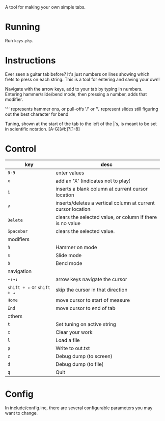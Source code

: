 A tool for making your own simple tabs.

# Running
Run `keys.php`.

# Instructions
Ever seen a guitar tab before?  It's just numbers on lines showing which frets to press
on each string.  This is a tool for entering and saving your own!

Navigate with the arrow keys, add to your tab by typing in numbers.
Entering hammer/slide/bend mode, then pressing a number, adds that modifier.

'^' represents hammer ons, or pull-offs
'/' or '\\' represent slides
still figuring out the best character for bend

Tuning, shown at the start of the tab to the left of the |'s, is meant
to be set in scientific notation.  <note><number> [A-G][#b]?[1-8]

# Control
| key | desc |
| --- | --- |
|`0-9`|enter values|
|`x`|add an 'X' (indicates not to play)|
|`i`|inserts a blank column at current cursor location|
|`v`|inserts/deletes a vertical column at current cursor location|
|`Delete`|clears the selected value, or column if there is no value|
|`Spacebar`|clears the selected value.|
|modifiers||
|`h`|Hammer on mode|
|`s`|Slide mode|
|`b`|Bend mode|
| navigation ||
|`←↑→↓`|arrow keys navigate the cursor|
|`shift + ←` or `shift + →`|skip the cursor in that direction|
|`Home`|move cursor to start of measure|
|`End`|move cursor to end of tab|
| others ||
|`t`|Set tuning on active string|
|`c`|Clear your work|
|`l`|Load a file|
|`p`|Write to out.txt|
|`z`|Debug dump (to screen)|
|`d`|Debug dump (to file)|
|`q`|Quit|

# Config
In include/config.inc, there are several configurable parameters you may want to change.

